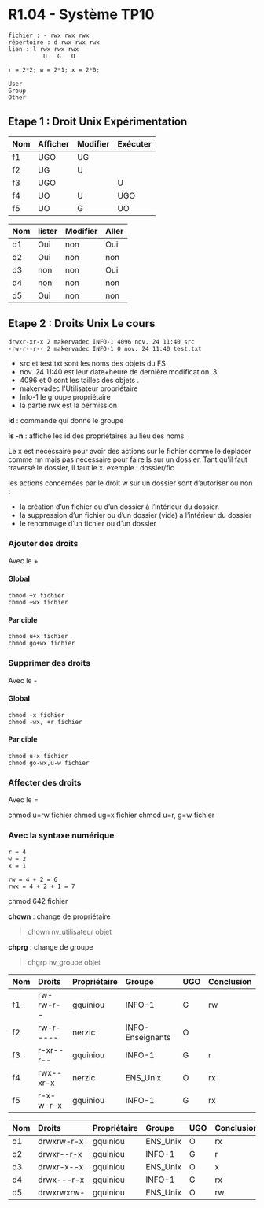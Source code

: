 # R1.04 - Système TP10

    fichier : - rwx rwx rwx
    répertoire : d rwx rwx rwx
    lien : l rwx rwx rwx 
              U   G   O
    
    r = 2*2; w = 2*1; x = 2*0; 

    User
    Group
    Other

## Etape 1 : Droit Unix Expérimentation

| Nom | Afficher | Modifier | Exécuter |
|:----|:---------|:---------|:---------|
| f1  | UGO      | UG       |          |
| f2  | UG       | U        |          |
| f3  | UGO      |          | U        |
| f4  | UO       | U        | UGO      |
| f5  | UO       | G        | UO       |

| Nom | lister   | Modifier | Aller    |
|:----|:---------|:---------|:---------|
| d1  | Oui      | non      | Oui      |
| d2  | Oui      | non      | non      |
| d3  | non      | non      | Oui      |
| d4  | non      | non      | non      |
| d5  | Oui      | non      | non      |

## Etape 2 : Droits Unix Le cours

    drwxr-xr-x 2 makervadec INFO-1 4096 nov. 24 11:40 src
    -rw-r--r-- 2 makervadec INFO-1 0 nov. 24 11:40 test.txt

- src et test.txt sont les noms des objets du FS
- nov. 24 11:40 est leur date+heure de dernière modification .3
- 4096 et 0 sont les tailles des objets .
- makervadec l'Utilisateur propriétaire
- Info-1 le groupe propriétaire
- la partie rwx est la permission

<b>id</b> : commande qui donne le groupe

<b>ls -n</b> : affiche les id des propriétaires au lieu des noms 

Le x est nécessaire pour avoir des actions sur le fichier comme le déplacer comme rm mais pas nécessaire pour faire ls sur un dossier. Tant qu'il faut traversé le dossier, il faut le x. exemple : dossier/fic

les actions concernées par le droit w sur un dossier sont d’autoriser ou non :

- la création d’un fichier ou d’un dossier à l’intérieur du dossier.
- la suppression d’un fichier ou d’un dossier (vide) à l’intérieur du dossier
- le renommage d’un fichier ou d’un dossier

### Ajouter des droits

Avec le +

#### Global

    chmod +x fichier
    chmod +wx fichier

#### Par cible

    chmod u+x fichier
    chmod go+wx fichier

### Supprimer des droits

Avec le -

#### Global

    chmod -x fichier
    chmod -wx, +r fichier

#### Par cible

    chmod u-x fichier
    chmod go-wx,u-w fichier

### Affecter des droits

Avec le = 

chmod u=rw fichier
chmod ug=x fichier
chmod u=r, g=w fichier

### Avec la syntaxe numérique

    r = 4
    w = 2
    x = 1

    rw = 4 + 2 = 6
    rwx = 4 + 2 + 1 = 7

chmod 642 fichier

<b>chown</b> : change de propriétaire

> chown nv_utilisateur objet

<b>chprg</b> : change de groupe

> chgrp nv_groupe objet

| Nom | Droits    | Propriétaire | Groupe           | UGO | Conclusion |
|:----|:----------|:-------------|:-----------------|:----|:-----------|
| f1  | rw-rw-r-- | gquiniou     | INFO-1           | G   | rw         |
| f2  | rw-r----- | nerzic       | INFO-Enseignants | O   |            |
| f3  | r-xr--r-- | gquiniou     | INFO-1           | G   | r          |
| f4  | rwx--xr-x | nerzic       | ENS_Unix         | O   | rx         |
| f5  | r-x-w-r-x | gquiniou     | INFO-1           | G   | rx         |

| Nom | Droits     | Propriétaire | Groupe   | UGO | Conclusion |
|:----|:-----------|:-------------|:---------|:----|:-----------|
| d1  | drwxrw-r-x | gquiniou     | ENS_Unix | O   | rx         |
| d2  | drwxr--r-x | gquiniou     | INFO-1   | G   | r          |
| d3  | drwxr-x--x | gquiniou     | ENS_Unix | O   | x          |
| d4  | drwx---r-x | gquiniou     | INFO-1   | G   | rx         |
| d5  | drwxrwxrw- | gquiniou     | ENS_Unix | O   | rw         |
